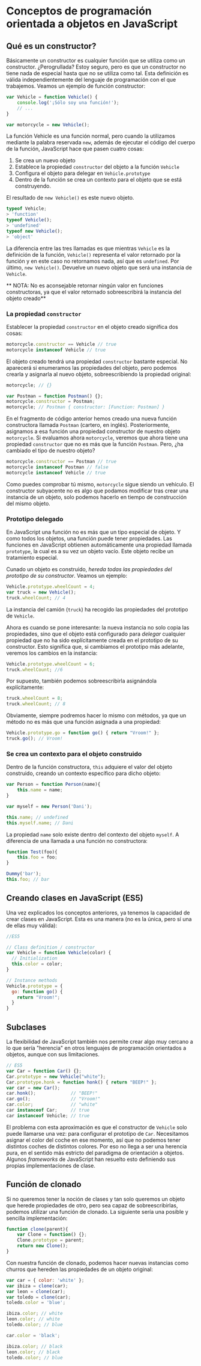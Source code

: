# Conceptos de programación orientada a objetos en JavaScript

## Qué es un constructor?
Básicamente un constructor es cualquier función que se utiliza como un constructor. ¿Perogrullada? Estoy seguro, pero es que un constructor no tiene nada de especial hasta que no se utiliza como tal. Esta definición es válida independientemente del lenguaje de programación con el que trabajemos. Veamos un ejemplo de función constructor:

```javascript
var Vehicle = function Vehicle() {
    console.log('¡Sólo soy una función!');
    // ...
}

var motorcycle = new Vehicle();
```

La función Vehicle es una función normal, pero cuando la utilizamos mediante la palabra reservada `new`, además de ejecutar el código del cuerpo de la función, JavaScript hace que pasen cuatro cosas:

1. Se crea un nuevo objeto
2. Establece la propiedad `constructor` del objeto a la función `Vehicle`
3. Configura el objeto para delegar en `Vehicle.prototype`
4. Dentro de la función se crea un contexto para el objeto que se está construyendo.

El resultado de `new Vehicle()` es este nuevo objeto.

```javascript
typeof Vehicle;
> 'function'
typeof Vehicle();
> 'undefined'
typeof new Vehicle();
> 'object'
```
La diferencia entre las tres llamadas es que mientras `Vehicle` es la definición de la función, `Vehicle()` representa el valor retornado por la función y en este caso no retornamos nada, así que es `undefined`. Por último, `new Vehicle()`. Devuelve un nuevo objeto que será una instancia de `Vehicle`.

** NOTA: No es aconsejable retornar ningún valor en funciones constructoras, ya que el valor retornado sobreescribirá la instancia del objeto creado**

### La propiedad `constructor`
Establecer la propiedad `constructor` en el objeto creado significa dos cosas:

```javascript
motorcycle.constructor == Vehicle // true
motorcycle instanceof Vehicle // true
```

El objeto creado tendrá una propiedad `constructor` bastante especial. No aparecerá si enumeramos las propiedades del objeto, pero podemos crearla y asignarla al nuevo objeto, sobreescribiendo la propiedad original:

```javascript
motorcycle; // {}

var Postman = function Postman() {};
motorcycle.constructor = Postman;
motorcycle; // Postman { constructor: [Function: Postman] }
```

En el fragmento de código anterior hemos creado una nueva función constructora llamada `Postman` (cartero, en inglés). Posteriormente, asignamos a esa función una propiedad constructor de nuestro objeto `motorcycle`. Si evaluamos ahora `motorcycle`, veremos que ahora tiene una propiedad `constructor` que no es más que la función `Postman`. Pero, ¿ha cambiado el tipo de nuestro objeto?

```javascript
motorcycle.constructor == Postman // true
motorcycle instanceof Postman // false
motorcycle instanceof Vehicle // true
```

Como puedes comprobar tú mismo, `motorcycle` sigue siendo un vehículo. El constructor subyacente no es algo que podamos modificar tras crear una instancia de un objeto, solo podemos hacerlo en tiempo de construcción del mismo objeto.

### Prototipo delegado
En JavaScript una función no es más que un tipo especial de objeto. Y como todos los objetos, una función puede tener propiedades. Las funciones en JavaScript obtienen automáticamente una propiedad llamada `prototype`, la cual es a su vez un objeto vacío. Este objeto recibe un tratamiento especial.

Cunado un objeto es construido, *hereda todas las propiedades del prototipo de su constructor*. Veamos un ejemplo:

```javascript
Vehicle.prototype.wheelCount = 4;
var truck = new Vehicle();
truck.wheelCount; // 4
```

La instancia del camión (`truck`) ha recogido las propiedades del prototipo de `Vehicle`.

Ahora es cuando se pone interesante: la nueva instancia no solo copia las propiedades, sino que el objeto está configurado para *delegar* cualquier propiedad que no ha sido explícitamente creada en el prototipo de su constructor. Esto significa que, si cambiamos el prototipo más adelante, veremos los cambios en la instancia:

```javascript
Vehicle.prototype.wheelCount = 6;
truck.wheelCount; //6
```

Por supuesto, también podemos sobreescribirla asignándola explícitamente:

```javascript
truck.wheelCount = 8;
truck.wheelCount; // 8
```

Obviamente, siempre podremos hacer lo mismo con métodos, ya que un método no es más que una función asignada a una propiedad:

```javascript
Vehicle.prototype.go = function go() { return "Vroom!" };
truck.go(); // Vroom!
```

### Se crea un contexto para el objeto construido
Dentro de la función constructora, `this` adquiere el valor del objeto construido, creando un contexto específico para dicho objeto:

```javascript
var Person = function Person(name){
    this.name = name;
}

var myself = new Person('Dani');

this.name; // undefined
this.myself.name; // Dani
```

La propiedad `name` solo existe dentro del contexto del objeto `myself`. A diferencia de una llamada a una función no constructora:

```javascript
function Test(foo){
    this.foo = foo;
}

Dummy('bar');
this.foo; // bar
```

## Creando clases en JavaScript (ES5)
Una vez explicados los conceptos anteriores, ya tenemos la capacidad de crear clases en JavaScript. Esta es una manera (no es la única, pero sí una de ellas muy válida):

```javascript
//ES5

// Class definition / constructor
var Vehicle = function Vehicle(color) {
  // Initialization
  this.color = color;
}

// Instance methods
Vehicle.prototype = {
  go: function go() {
    return "Vroom!";
  }
}
```

## Subclases
La flexibilidad de JavaScript también nos permite crear algo muy cercano a lo que sería "herencia" en otros lenguajes de programación orientados a objetos, aunque con sus limitaciones.

```javascript
// ES5
var Car = function Car() {};
Car.prototype = new Vehicle("white");
Car.prototype.honk = function honk() { return "BEEP!" };
var car = new Car();
car.honk();             // "BEEP!"
car.go();               // "Vroom!"
car.color;              // "white"
car instanceof Car;     // true
car instanceof Vehicle; // true
```
El problema con esta aproximación es que el constructor de `Vehicle` solo puede llamarse una vez: para configurar el prototipo de `Car`. Necesitamos asignar el color del coche en ese momento, así que no podemos tener distintos coches de distintos colores. Por eso no llega a ser una herencia pura, en el sentido más estricto del paradigma de orientación a objetos. Algunos *frameworks* de JavaScript han resuelto esto definiendo sus propias implementaciones de clase.

## Función de clonado
Si no queremos tener la noción de clases y tan solo queremos un objeto que herede propiedades de otro, pero sea capaz de sobreescribirlas, podemos utilizar una función de clonado. La siguiente sería una posible y sencilla implementación:

```javascript
function clone(parent){
    var Clone = function() {};
    Clone.prototype = parent;
    return new Clone();
}
```

Con nuestra función de clonado, podemos hacer nuevas instancias como churros que hereden las propiedades de un objeto original:

```javascript
var car = { color: 'white' };
var ibiza = clone(car);
var leon = clone(car);
var toledo = clone(car);
toledo.color = 'blue';

ibiza.color; // white
leon.color; // white
toledo.color; // blue

car.color = 'black';

ibiza.color; // black
leon.color; // black
toledo.color; // blue
```